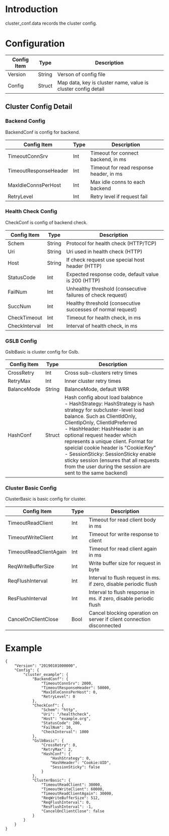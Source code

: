 # Introduction

cluster_conf.data records the cluster config.

# Configuration

| Config Item | Type   | Description                                                   |
| ----------- | ------ | ------------------------------------------------------------- |
| Version     | String | Verson of config file                                         |
| Config      | Struct | Map data, key is cluster name, value is cluster config detail |

## Cluster Config Detail

### Backend Config

BackendConf is config for backend.

| Config Item           | Type | Description                                 |
| --------------------- | ---- | ------------------------------------------- |
| TimeoutConnSrv        | Int  | Timeout for connect backend, in ms          |
| TimeoutResponseHeader | Int  | Timeout for read response header, in ms     |
| MaxIdleConnsPerHost   | Int  | Max idle conns to each backend              |
| RetryLevel            | Int  | Retry level if request fail                 |

### Health Check Config

CheckConf is config of backend check.

| Config Item   | Type   | Description                                                 |
| ------------- | ------ | ----------------------------------------------------------- |
| Schem         | String | Protocol for health check (HTTP/TCP)                        |
| Uri           | String | Uri used in health check (HTTP)                             |
| Host          | String | If check request use special host header (HTTP)             |
| StatusCode    | Int    | Expected response code, default value is 200 (HTTP)         |
| FailNum       | Int    | Unhealthy threshold (consecutive failures of check request) |
| SuccNum       | Int    | Healthy threshold (consecutive successes of normal request) |
| CheckTimeout  | Int    | Timeout for health check, in ms                             |
| CheckInterval | Int    | Interval of health check, in ms                             |

### GSLB Config

GslbBasic is cluster config for Gslb.

| Config Item | Type   | Description                                                  |
| ----------- | ------ | ------------------------------------------------------------ |
| CrossRetry  | Int    | Cross sub-clusters retry times                               |
| RetryMax    | Int    | Inner cluster retry times                                    |
| BalanceMode | String | BalanceMode, default WRR                                     |
| HashConf    | Struct | Hash config about load balabnce<br>- HashStrategy: HashStrategy is hash strategy for subcluster-level load balance. Such as ClientIdOnly, ClientIpOnly, ClientIdPreferred<br>- HashHeader: HashHeader is an optional request header which represents a unique client. Format for speicial cookie header is "Cookie:Key"<br>- SessionSticky: SessionSticky enable sticky session (ensures that all requests from the user during the session are sent to the same backend) |

### Cluster Basic Config

ClusterBasic is basic config for cluster.

| Config Item            | Type | Description                                                  |
| ---------------------- | ---- | ------------------------------------------------------------ |
| TimeoutReadClient      | Int  | Timeout for read client body in ms                           |
| TimeoutWriteClient     | Int  | Timeout for write response to client                         |
| TimeoutReadClientAgain | Int  | Timeout for read client again in ms                          |
| ReqWriteBufferSize     | Int  | Write buffer size for request in byte                        |
| ReqFlushInterval       | Int  | Interval to flush request in ms. if zero, disable periodic flush |
| ResFlushInterval       | Int  | Interval to flush response in ms. if zero, disable periodic flush |
| CancelOnClientClose    | Bool | Cancel blocking operation on server if client connection disconnected |

# Example

```
{
    "Version": "20190101000000",
    "Config": {
        "cluster_example": {
            "BackendConf": {
                "TimeoutConnSrv": 2000,
                "TimeoutResponseHeader": 50000,
                "MaxIdleConnsPerHost": 0,
                "RetryLevel": 0
            },
            "CheckConf": {
                "Schem": "http",
                "Uri": "/healthcheck",
                "Host": "example.org",
                "StatusCode": 200,
                "FailNum": 10,
                "CheckInterval": 1000
            },
            "GslbBasic": {
                "CrossRetry": 0,
                "RetryMax": 2,
                "HashConf": {
                    "HashStrategy": 0,
                    "HashHeader": "Cookie:UID",
                    "SessionSticky": false
                }
            },
            "ClusterBasic": {
                "TimeoutReadClient": 30000,
                "TimeoutWriteClient": 60000,
                "TimeoutReadClientAgain": 30000,
                "ReqWriteBufferSize": 512,
                "ReqFlushInterval": 0,
                "ResFlushInterval": -1,
                "CancelOnClientClose": false
            }
        }
    }
}
```
